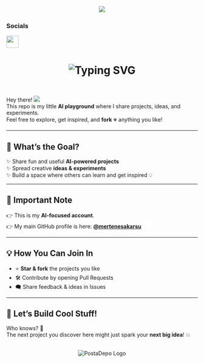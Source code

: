 <p align="center">
  <img src="https://res.cloudinary.com/db1ykrdfo/image/upload/v1758667455/dnm-removebg-preview_llwiry.png" width="500">
</p>

### Socials
<p align="left"><a href="http://www.instagram.com/by.mertenes" target="_blank" rel="noreferrer"> <picture> <source media="(prefers-color-scheme: dark)" srcset="https://raw.githubusercontent.com/danielcranney/readme-generator/main/public/icons/socials/instagram-dark.svg" /> <source media="(prefers-color-scheme: light)" srcset="https://raw.githubusercontent.com/danielcranney/readme-generator/main/public/icons/socials/instagram.svg" /> <img src="https://raw.githubusercontent.com/danielcranney/readme-generator/main/public/icons/socials/instagram.svg" width="32" height="32" /> </picture> </a></p>

<h1 align="center">
  <img src="https://readme-typing-svg.herokuapp.com?size=40&duration=4000&center=true&vCenter=true&width=800&color=FFFFFF&lines=Welcome+to+MertEnesAkarsu-Aİ+%F0%9F%9A%80;AI+Projects+%26+Ideas+%F0%9F%92%A1;Let's+Build+Cool+Stuff+Together+%F0%9F%94%A5" alt="Typing SVG" />
</h1>






</br>

Hey there! ![](https://user-images.githubusercontent.com/18350557/176309783-0785949b-9127-417c-8b55-ab5a4333674e.gif)  
This repo is my little **AI playground** where I share projects, ideas, and experiments.  
Feel free to explore, get inspired, and **fork ⭐** anything you like!  

---

## 🎯 What’s the Goal?
✨ Share fun and useful **AI-powered projects**  
✨ Spread creative **ideas & experiments**  
✨ Build a space where others can learn and get inspired 💡  

---

## 📌 Important Note
👉 This is my **AI-focused account**.  
👉 My main GitHub profile is here: [**@mertenesakarsu**](https://github.com/mertenesakarsu) <a href="https://github.com/mertenesakarsu"><img width="20" height="20" src="https://raw.githubusercontent.com/MertEnesAKARSU/MertEnesAKARSU/main/src/MEA.gif"/></a>

---

## 💡 How You Can Join In
- ⭐ **Star & fork** the projects you like  
- 🛠️ Contribute by opening Pull Requests  
- 🗨️ Share feedback & ideas in Issues  

---

## 🚀 Let’s Build Cool Stuff!
Who knows? 🤔  
The next project you discover here might just spark your **next big idea**! 💥  
</br><p align="center"><img alt="PostaDepo Logo" src="https://github.com/user-attachments/assets/80b54475-23c7-406b-a265-8e34f990f09a" /></p>
